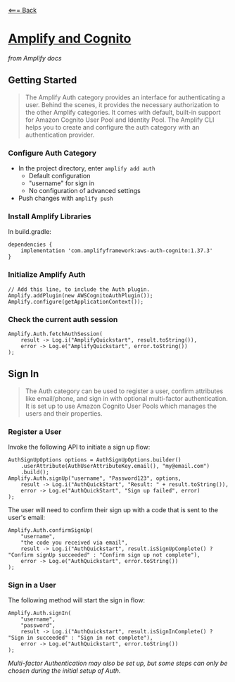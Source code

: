 [<=== Back](../README.md)

# [Amplify and Cognito](https://docs.amplify.aws/lib/auth/getting-started/q/platform/android/)
*from Amplify docs*

## Getting Started

> The Amplify Auth category provides an interface for authenticating a user. Behind the scenes, it provides the necessary authorization to the other Amplify categories. It comes with default, built-in support for Amazon Cognito User Pool and Identity Pool. The Amplify CLI helps you to create and configure the auth category with an authentication provider.

### Configure Auth Category

- In the project directory, enter `amplify add auth`
  - Default configuration
  - "username" for sign in
  - No configuration of advanced settings
- Push changes with `amplify push`

### Install Amplify Libraries

In build.gradle:

```
dependencies {
    implementation 'com.amplifyframework:aws-auth-cognito:1.37.3'
}
```

### Initialize Amplify Auth

```
// Add this line, to include the Auth plugin.
Amplify.addPlugin(new AWSCognitoAuthPlugin());
Amplify.configure(getApplicationContext());
```

### Check the current auth session

```
Amplify.Auth.fetchAuthSession(
    result -> Log.i("AmplifyQuickstart", result.toString()),
    error -> Log.e("AmplifyQuickstart", error.toString())
);
```

## Sign In

> The Auth category can be used to register a user, confirm attributes like email/phone, and sign in with optional multi-factor authentication. It is set up to use Amazon Cognito User Pools which manages the users and their properties.

### Register a User

Invoke the following API to initiate a sign up flow:

```
AuthSignUpOptions options = AuthSignUpOptions.builder()
    .userAttribute(AuthUserAttributeKey.email(), "my@email.com")
    .build();
Amplify.Auth.signUp("username", "Password123", options,
    result -> Log.i("AuthQuickStart", "Result: " + result.toString()),
    error -> Log.e("AuthQuickStart", "Sign up failed", error)
);
```

The user will need to confirm their sign up with a code that is sent to the user's email:

```
Amplify.Auth.confirmSignUp(
    "username",
    "the code you received via email",
    result -> Log.i("AuthQuickstart", result.isSignUpComplete() ? "Confirm signUp succeeded" : "Confirm sign up not complete"),
    error -> Log.e("AuthQuickstart", error.toString())
);
```


### Sign in a User

The following method will start the sign in flow:

```
Amplify.Auth.signIn(
    "username",
    "password",
    result -> Log.i("AuthQuickstart", result.isSignInComplete() ? "Sign in succeeded" : "Sign in not complete"),
    error -> Log.e("AuthQuickstart", error.toString())
);
```

*Multi-factor Authentication may also be set up, but some steps can only be chosen during the initial setup of Auth.*